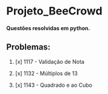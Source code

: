 # Projeto_BeeCrowd

#### Questões resolvidas em python.

## Problemas:

1. [x] 1117	- Validação de Nota

2. [x] 1132	- Múltiplos de 13

3. [x] 1143 - Quadrado e ao Cubo
